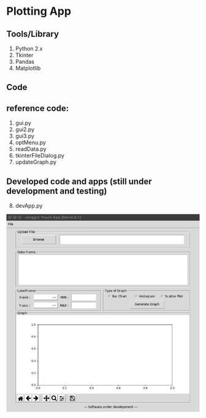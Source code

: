 # Plotting App

## Tools/Library
1.  Python 2.x
2.  Tkinter
3.  Pandas
4.  Matplotlib

## Code
## reference code:
1.  gui.py
2.  gui2.py
3.  gui3.py
4.  optMenu.py
5.  readData.py
6.  tkinterFileDialog.py
7.  updateGraph.py

## Developed code and apps (still under development and testing)
8.  devApp.py

![GitHub Logo](img/janggut_touch_app.png)
